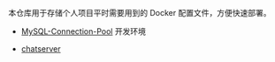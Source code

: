 本仓库用于存储个人项目平时需要用到的 Docker 配置文件，方便快速部署。

- [MySQL-Connection-Pool](https://github.com/Corner430/MySQL-Connection-Pool) 开发环境

- [chatserver](https://github.com/Corner430/chatserver)
